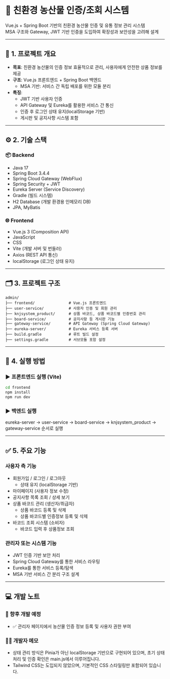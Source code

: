 # 🌱 친환경 농산물 인증/조회 시스템

Vue.js + Spring Boot 기반의 친환경 농산물 인증 및 유통 정보 관리 시스템  
MSA 구조와 Gateway, JWT 기반 인증을 도입하여 확장성과 보안성을 고려해 설계

---

## 📌 1. 프로젝트 개요

- **목표**: 친환경 농산물의 인증 정보 효율적으로 관리, 사용자에게 안전한 상품 정보를 제공
- **구조**: Vue.js 프론트엔드 + Spring Boot 백엔드   
  - MSA 기반: 서비스 간 독립 배포를 위한 모듈 분리
- **특징**:
  - JWT 기반 사용자 인증
  - API Gateway 및 Eureka를 활용한 서비스 간 통신
  - 인증 후 로그인 상태 유지(localStorage 기반)
  - 게시판 및 공지사항 시스템 포함

---

## ⚙️ 2. 기술 스택

### 📦 Backend
- Java 17
- Spring Boot 3.4.4
- Spring Cloud Gateway (WebFlux)
- Spring Security + JWT
- Eureka Server (Service Discovery)
- Gradle (빌드 시스템)
- H2 Database (개발 환경용 인메모리 DB)
- JPA, MyBatis

### 🌐 Frontend
- Vue.js 3 (Composition API)
- JavaScript
- CSS
- Vite (개발 서버 및 번들러)
- Axios (REST API 통신)
- localStorage (로그인 상태 유지)

---

## 🗂️ 3. 프로젝트 구조
```
admin/   
├── frontend/               # Vue.js 프론트엔드   
├── user-service/           # 사용자 인증 및 회원 관리   
├── knjsystem_product/      # 상품 바코드, 상품 바코드별 인증번호 관리   
├── board-service/          # 공지사항 등 게시판 기능   
├── gateway-service/        # API Gateway (Spring Cloud Gateway)   
├── eureka-server/          # Eureka 서비스 등록 서버   
├── build.gradle            # 루트 빌드 설정   
├── settings.gradle         # 서브모듈 포함 설정   
```

---

## 🚀 4. 실행 방법

### ▶️ 프론트엔드 실행 (Vite)

```bash
cd frontend
npm install
npm run dev
```

### ▶️ 백엔드 실행

eureka-server ->  user-service ->  board-service -> knjsystem_product -> gateway-service 순서로 실행

***

## ✅ 5. 주요 기능

### 사용자 측 기능
- 회원가입 / 로그인 / 로그아웃
  - 상태 유지 (localStorage 기반)
- 마이페이지 (사용자 정보 수정)
- 공지사항 목록 조회 / 상세 보기
- 상품 바코드 관리 (생산자/취급자)
  - 상품 바코드 등록 및 삭제
  - 상품 바코드별 인증정보 등록 및 삭제
- 바코드 조회 시스템 (소비자)
  - 바코드 입력 후 상품정보 조회

### 관리자 또는 시스템 기능
- JWT 인증 기반 보안 처리
- Spring Cloud Gateway를 통한 서비스 라우팅
- Eureka를 통한 서비스 등록/탐색
- MSA 기반 서비스 간 분리 구조 설계

***

## 💻 개발 노트

### 📌 향후 개발 예정
- ✅ 관리자 페이지에서 농산물 인증 정보 등록 및 사용자 권한 부여


### 🧑‍💻 개발자 메모
- 상태 관리 방식은 Pinia가 아닌 localStorage 기반으로 구현되어 있으며, 초기 상태 처리 및 인증 확인은 main.js에서 이루어집니다.
- Tailwind CSS는 도입되지 않았으며, 기본적인 CSS 스타일링만 포함되어 있습니다.

